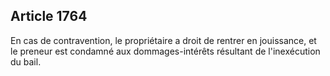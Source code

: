 Article 1764
----
En cas de contravention, le propriétaire a droit de rentrer en jouissance, et le
preneur est condamné aux dommages-intérêts résultant de l'inexécution du bail.
